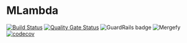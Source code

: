 # MLambda

[![Build Status](https://travis-ci.com/RoyGI/MLambda.svg?branch=master)](https://travis-ci.com/RoyGI/MLambda)
[![Quality Gate Status](https://sonarcloud.io/api/project_badges/measure?project=RoyGI_MLambda&metric=alert_status)](https://sonarcloud.io/dashboard?id=RoyGI_MLambda)
![GuardRails badge](https://badges.guardrails.io/RoyGI/MLambda.svg?token=92ebac5e2201973fdb72dab039abe5da63bc8427d4dda67f0b33e71a15c6f06f&provider=github)
![Mergefy](https://img.shields.io/endpoint.svg?url=https://gh.mergify.io/badges/RoyGI/MLambda&amp;style=flat)
[![codecov](https://codecov.io/gh/RoyGI/MLambda/branch/master/graph/badge.svg)](https://codecov.io/gh/RoyGI/MLambda)